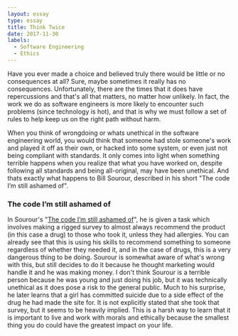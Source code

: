```yaml
---
layout: essay
type: essay
title: Think Twice
date: 2017-11-30
labels:
  - Software Engineering
  - Ethics
---
```

<p>
	Have you ever made a choice and believed truly there would be little or no consequences at all? Sure, maybe sometimes it really has no consequences. Unfortunately, there are the times that it does have repercussions and that's all that matters, no matter how unlikely. In fact, the work we do as software engineers is more likely to encounter such problems (since technology is hot), and that is why we must follow a set of rules to help keep us on the right path without harm.
</p>

<p>
	When you think of wrongdoing or whats unethical in the software engineering world, you would think that someone had stole someone's work and played it off as their own, or hacked into some system, or even just not being compliant with standards. It only comes into light when something terrible happens when you realize that what you have worked on, despite following all standards and being all-original, may have been unethical. And thats exactly what happens to Bill Sourour, described in his short "The code I’m still ashamed of".
</p>

<h3>The code I’m still ashamed of</h3>
<p>
	In Sourour's "<a href="https://medium.freecodecamp.org/the-code-im-still-ashamed-of-e4c021dff55e">The code I’m still ashamed of</a>", he is given a task which involves making a rigged survey to almost always recommend the product (in this case a drug) to those who took it, unless they had allergies. You can already see that this is using his skills to recommend something to someone regardless of whether they needed it, and in the case of drugs, this is a very dangerous thing to be doing. Sourour is somewhat aware of what's wrong with this, but still decides to do it because he thought marketing would handle it and he was making money. I don't think Sourour is a terrible person because he was young and just doing his job, but it was technically unethical as it does pose a risk to the general public. Much to his surprise, he later learns that a girl has committed suicide due to a side effect of the drug he had made the site for. It is not explicitly stated that she took that survey, but it seems to be heavily implied. This is a harsh way to learn that it is important to live and work with morals and ethically because the smallest thing you do could have the greatest impact on your life.
</p>